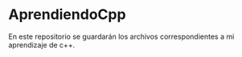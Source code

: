 # AprendiendoCpp
En este repositorio se guardarán los archivos correspondientes a mi aprendizaje de c++.
